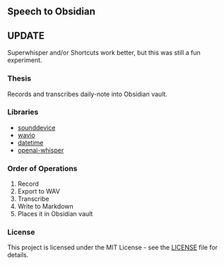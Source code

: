 ## Speech to Obsidian

## UPDATE
Superwhisper and/or Shortcuts work better, but this was still a fun experiment.

### Thesis

Records and transcribes daily-note into Obsidian vault.

### Libraries
- [sounddevice](https://python-sounddevice.readthedocs.io/en/0.5.1/) 
- [wavio](https://github.com/WarrenWeckesser/wavio)
- [datetime](https://docs.python.org/3/library/datetime.html)
- [openai-whisper](https://github.com/openai/whisper)

### Order of Operations

1. Record
2. Export to WAV
3. Transcribe
5. Write to Markdown
6. Places it in Obsidian vault

### License

This project is licensed under the MIT License - see the [LICENSE](https://github.com/aidanastridge/speech-to-obsidian/blob/main/LICENSE) file for details.
